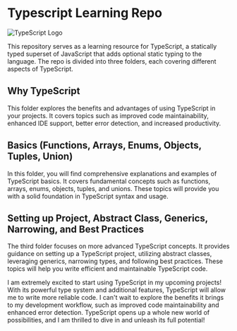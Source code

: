# Typescript Learning Repo

![TypeScript Logo](https://www.typescriptlang.org/images/branding/logo-grouping.svg)

This repository serves as a learning resource for TypeScript, a statically typed superset of JavaScript that adds optional static typing to the language. The repo is divided into three folders, each covering different aspects of TypeScript.

## Why TypeScript
This folder explores the benefits and advantages of using TypeScript in your projects. It covers topics such as improved code maintainability, enhanced IDE support, better error detection, and increased productivity.

## Basics (Functions, Arrays, Enums, Objects, Tuples, Union)
In this folder, you will find comprehensive explanations and examples of TypeScript basics. It covers fundamental concepts such as functions, arrays, enums, objects, tuples, and unions. These topics will provide you with a solid foundation in TypeScript syntax and usage.

## Setting up Project, Abstract Class, Generics, Narrowing, and Best Practices
The third folder focuses on more advanced TypeScript concepts. It provides guidance on setting up a TypeScript project, utilizing abstract classes, leveraging generics, narrowing types, and following best practices. These topics will help you write efficient and maintainable TypeScript code.

I am extremely excited to start using TypeScript in my upcoming projects! With its powerful type system and additional features, TypeScript will allow me to write more reliable code. I can't wait to explore the benefits it brings to my development workflow, such as improved code maintainability and enhanced error detection. TypeScript opens up a whole new world of possibilities, and I am thrilled to dive in and unleash its full potential!

